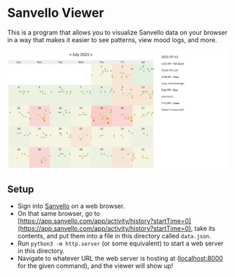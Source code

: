 # Sanvello Viewer
This is a program that allows you to visualize Sanvello data on your browser in a way that makes it easier to see patterns, view mood logs, and more.

![](example_view.png?raw=true)

## Setup
- Sign into [Sanvello](https://web.sanvello.com) on a web browser.
- On that same browser, go to [https://app.sanvello.com/app/activity/history?startTime=0](https://app.sanvello.com/app/activity/history?startTime=0), take its contents, and put them into a file in this directory called `data.json`.
- Run `python3 -m http.server` (or some equivalent) to start a web server in this directory.
- Navigate to whatever URL the web server is hosting at ([localhost:8000](http://localhost:8000) for the given command), and the viewer will show up!